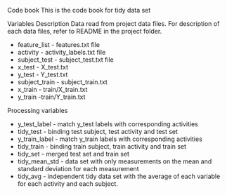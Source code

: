 Code book
This is the code book for tidy data set

Variables Description
Data read from project data files. For description of each data files, refer to README in the project folder.

- feature_list - features.txt file
- activity - activity_labels.txt file
- subject_test - subject_test.txt file
- x_test - X_test.txt
- y_test - Y_test.txt
- subject_train - subject_train.txt
- x_train - train/X_train.txt
- y_train -train/Y_train.txt

Processing variables
- y_test_label - match y_test labels with corresponding activities
- tidy_test - binding test subject, test activity and test set
- y_train_label - match y_train labels with corresponding activities
- tidy_train - binding train subject, train activity and train set
- tidy_set - merged test set and train set
- tidy_mean_std - data set with only measurements on the mean and standard deviation for each measurement
- tidy_avg - independent tidy data set with the average of each variable for each activity and each subject.
